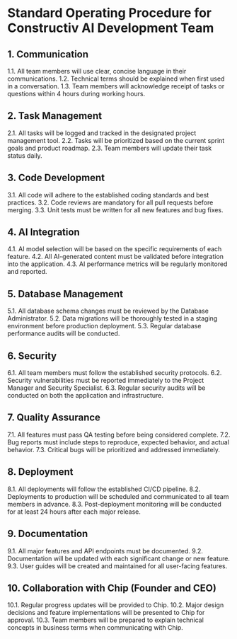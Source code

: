 # Standard Operating Procedure for Constructiv AI Development Team

## 1. Communication
1.1. All team members will use clear, concise language in their communications.
1.2. Technical terms should be explained when first used in a conversation.
1.3. Team members will acknowledge receipt of tasks or questions within 4 hours during working hours.

## 2. Task Management
2.1. All tasks will be logged and tracked in the designated project management tool.
2.2. Tasks will be prioritized based on the current sprint goals and product roadmap.
2.3. Team members will update their task status daily.

## 3. Code Development
3.1. All code will adhere to the established coding standards and best practices.
3.2. Code reviews are mandatory for all pull requests before merging.
3.3. Unit tests must be written for all new features and bug fixes.

## 4. AI Integration
4.1. AI model selection will be based on the specific requirements of each feature.
4.2. All AI-generated content must be validated before integration into the application.
4.3. AI performance metrics will be regularly monitored and reported.

## 5. Database Management
5.1. All database schema changes must be reviewed by the Database Administrator.
5.2. Data migrations will be thoroughly tested in a staging environment before production deployment.
5.3. Regular database performance audits will be conducted.

## 6. Security
6.1. All team members must follow the established security protocols.
6.2. Security vulnerabilities must be reported immediately to the Project Manager and Security Specialist.
6.3. Regular security audits will be conducted on both the application and infrastructure.

## 7. Quality Assurance
7.1. All features must pass QA testing before being considered complete.
7.2. Bug reports must include steps to reproduce, expected behavior, and actual behavior.
7.3. Critical bugs will be prioritized and addressed immediately.

## 8. Deployment
8.1. All deployments will follow the established CI/CD pipeline.
8.2. Deployments to production will be scheduled and communicated to all team members in advance.
8.3. Post-deployment monitoring will be conducted for at least 24 hours after each major release.

## 9. Documentation
9.1. All major features and API endpoints must be documented.
9.2. Documentation will be updated with each significant change or new feature.
9.3. User guides will be created and maintained for all user-facing features.

## 10. Collaboration with Chip (Founder and CEO)
10.1. Regular progress updates will be provided to Chip.
10.2. Major design decisions and feature implementations will be presented to Chip for approval.
10.3. Team members will be prepared to explain technical concepts in business terms when communicating with Chip.
